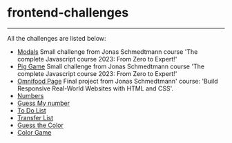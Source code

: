 ﻿# frontend-challenges

---

All the challenges are listed below:

- [Modals](https://kdebala.github.io/frontend-challenges/00_Modal)
  Small challenge from Jonas Schmedtmann course 'The complete Javascript course 2023: From Zero to Expert!'
- [Pig Game](https://kdebala.github.io/frontend-challenges/01_Pig_Game)
  Small challenge from Jonas Schmedtmann course 'The complete Javascript course 2023: From Zero to Expert!'
- [Omnifood Page](https://kdebala.github.io/frontend-challenges/02_Omnifood)
  Final project from Jonas Schmedtmann' course: 'Build Responsive Real-World Websites with HTML and CSS'.
- [Numbers](https://kdebala.github.io/frontend-challenges/03_numbers)
- [Guess My number](https://kdebala.github.io/frontend-challenges/04_guess_my_number)
- [To Do List](https://kdebala.github.io/frontend-challenges/05_to_do_list)
- [Transfer List](https://kdebala.github.io/frontend-challenges/06_transfer_list)
- [Guess the Color](https://kdebala.github.io/frontend-challenges/07_guess_the_color)
- [Color Game](https://kdebala.github.io/frontend-challenges/08_color_game)
